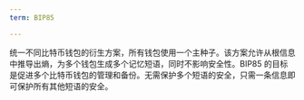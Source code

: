 ```yaml
---
term: BIP85

---
```

统一不同比特币钱包的衍生方案，所有钱包使用一个主种子。该方案允许从根信息中推导出熵，为多个钱包生成多个记忆短语，同时不影响安全性。BIP85 的目标是促进多个比特币钱包的管理和备份。无需保护多个短语的安全，只需一条信息即可保护所有其他短语的安全。